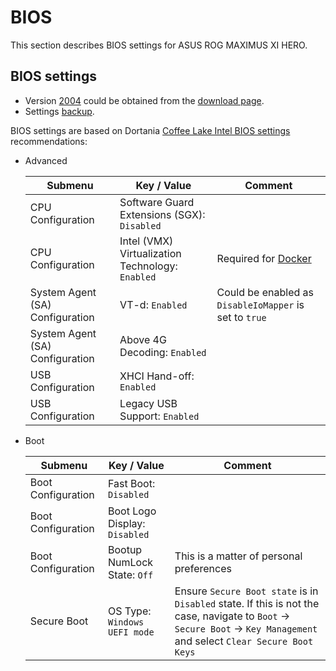 # BIOS

This section describes BIOS settings for ASUS ROG MAXIMUS XI HERO.

## BIOS settings

- Version [2004](https://dlcdnets.asus.com/pub/ASUS/mb/BIOS/ROG-MAXIMUS-XI-HERO-ASUS-2004.ZIP) could be obtained from
  the [download page](https://rog.asus.com/motherboards/rog-maximus/rog-maximus-xi-hero-model/helpdesk_bios/).
- Settings [backup](../BIOS/V2004.CMO).

BIOS settings are based on Dortania
[Coffee Lake Intel BIOS settings](https://dortania.github.io/OpenCore-Install-Guide/config.plist/coffee-lake.html#intel-bios-settings) recommendations:

- Advanced

  | Submenu                         | Key / Value                                      | Comment                                                |
  |---------------------------------|--------------------------------------------------|--------------------------------------------------------|
  | CPU Configuration               | Software Guard Extensions (SGX): `Disabled`      |                                                        |
  | CPU Configuration               | Intel (VMX) Virtualization Technology: `Enabled` | Required for [Docker](https://www.docker.com/)         |
  | System Agent (SA) Configuration | VT-d: `Enabled`                                  | Could be enabled as `DisableIoMapper` is set to `true` |
  | System Agent (SA) Configuration | Above 4G Decoding: `Enabled`                     |                                                        |
  | USB Configuration               | XHCI Hand-off: `Enabled`                         |                                                        |
  | USB Configuration               | Legacy USB Support: `Enabled`                    |                                                        |

- Boot

  | Submenu            | Key / Value                   | Comment                                                                                                                                                                 |
  |--------------------|-------------------------------|-------------------------------------------------------------------------------------------------------------------------------------------------------------------------|
  | Boot Configuration | Fast Boot: `Disabled`         |                                                                                                                                                                         |
  | Boot Configuration | Boot Logo Display: `Disabled` |                                                                                                                                                                         |
  | Boot Configuration | Bootup NumLock State: `Off`   | This is a matter of personal preferences                                                                                                                                |
  | Secure Boot        | OS Type: `Windows UEFI mode`  | Ensure `Secure Boot state` is in `Disabled` state. If this is not the case, navigate to `Boot` -> `Secure Boot` -> `Key Management` and select `Clear Secure Boot Keys` |
